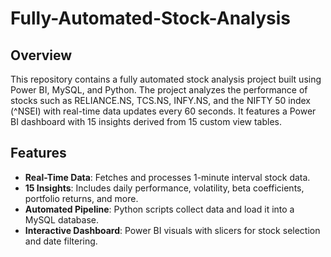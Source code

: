 # Fully-Automated-Stock-Analysis

## Overview
This repository contains a fully automated stock analysis project built using Power BI, MySQL, and Python. The project analyzes the performance of stocks such as RELIANCE.NS, TCS.NS, INFY.NS, and the NIFTY 50 index (^NSEI) with real-time data updates every 60 seconds. 
It features a Power BI dashboard with 15 insights derived from 15 custom view tables.

## Features
- **Real-Time Data**: Fetches and processes 1-minute interval stock data.
- **15 Insights**: Includes daily performance, volatility, beta coefficients, portfolio returns, and more.
- **Automated Pipeline**: Python scripts collect data and load it into a MySQL database.
- **Interactive Dashboard**: Power BI visuals with slicers for stock selection and date filtering.
